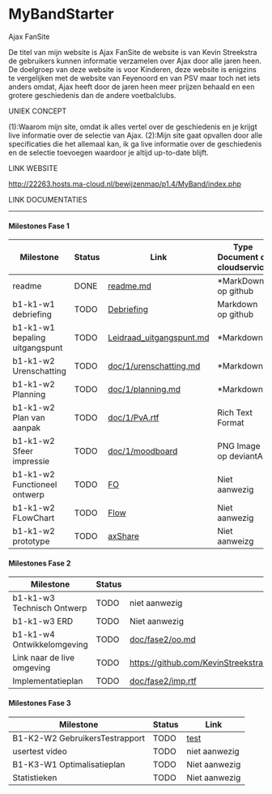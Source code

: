 # MyBandStarter

Ajax FanSite

De titel van mijn website is Ajax FanSite de website is van Kevin Streekstra de gebruikers kunnen informatie verzamelen over Ajax door alle jaren heen.
De doelgroep van deze website is voor Kinderen, deze website is enigzins te vergelijken met de website van Feyenoord en van PSV maar toch net iets anders
omdat, Ajax heeft door de jaren heen meer prijzen behaald en een grotere geschiedenis dan de andere voetbalclubs.


UNIEK CONCEPT

(1):Waarom mijn site, omdat ik alles vertel over de geschiedenis en je krijgt live informatie over de selectie van Ajax.
(2):Mijn site gaat opvallen door alle specificaties die het allemaal kan, ik ga live informatie over de geschiedenis en de selectie toevoegen waardoor je altijd up-to-date blijft.

LINK WEBSITE

http://22263.hosts.ma-cloud.nl/bewijzenmap/p1.4/MyBand/index.php

LINK DOCUMENTATIES

---
#### Milestones Fase 1
| Milestone  | Status | Link | Type Document of cloudservice |
| ------ |  ------ | ------ | ------ |
| readme                         | DONE |  [readme.md]            | *MarkDown op github |
| b1-k1-w1 debriefing            | TODO | [Debriefing]            | Markdown op github|
| b1-k1-w1 bepaling uitgangspunt | TODO | [Leidraad_uitgangspunt.md] | *Markdown |
| b1-k1-w2 Urenschatting         | TODO | [doc/1/urenschatting.md]| *Markdown |
| b1-k1-w2 Planning              | TODO | [doc/1/planning.md]     | *Markdown |
| b1-k1-w2 Plan van aanpak       | TODO | [doc/1/PvA.rtf]         | Rich Text Format |
| b1-k1-w2 Sfeer impressie       | TODO | [doc/1/moodboard]       | PNG Image op deviantArt |
| b1-k1-w2 Functioneel ontwerp   | TODO | [FO]                    | Niet aanwezig |
| b1-k1-w2 FLowChart             | TODO | [Flow]                  | Niet aanwezig |
| b1-k1-w2 prototype             | TODO | [axShare]               | Niet aanweizg|

   [readme.md]: <https://github.com/KevinStreekstra/MyBandStarter/blob/master/README.md>
   [Leidraad_uitgangspunt.md]: <https://github.com/KevinStreekstra/MyBandStarter/blob/master/uitgangspunt.md>
   [Debriefing]: <https://github.com/KevinStreekstra/MyBandStarter/blob/master/debriefing.md>
   [doc/1/PvA.rtf]: <https://github.com/KevinStreekstra/MyBandStarter/blob/master/planning.md>
   [doc/1/urenschatting.md]: <https://github.com/KevinStreekstra/MyBandStarter/blob/master/Urenschatting.md>
   [doc/1/planning.md]: <https://github.com/KevinStreekstra/MyBandStarter/blob/master/planning.md>
   [doc/1/moodboard]: <https://drive.google.com/drive/folders/0B9NIkmqC92ARemd6dXlwQmZpSzg>
   [FO]: <>
   [Flow]: <>
   [axShare]: <>

#### Milestones Fase 2
| Milestone  | Status | Link |
| ------ |  ------ | ------ |
| b1-k1-w3 Technisch Ontwerp |  TODO |  niet aanwezig |
| b1-k1-w3 ERD               |  TODO |  Niet aanwezig |
| b1-k1-w4 Ontwikkelomgeving |  TODO |  [doc/fase2/oo.md]|
| Link naar de live omgeving |  TODO |  <https://github.com/KevinStreekstra/MyBandStarter/blob/master/liveomgeving.md>|
| Implementatieplan          | TODO |  [doc/fase2/imp.rtf] |

   [doc/fase2/TO.rtf]: <>
   [doc/fase2/erd.svg]: <>
   [doc/fase2/oo.md]: <https://github.com/KevinStreekstra/MyBandStarter/blob/master/programma's.md>
   [doc/fase2/imp.rtf]: <https://github.com/KevinStreekstra/MyBandStarter/blob/master/implenmentatieplan.md>
   
#### Milestones Fase 3
| Milestone  | Status | Link |
| ------ |  ------ | ------ |
| B1-K2-W2 GebruikersTestrapport | TODO |  [test] |
| usertest video | TODO |niet aanwezig |
| B1-K3-W1 Optimalisatieplan | TODO | Niet aanwezig |
| Statistieken | TODO |  Niet aanwezig|

 [usertest_youtube]: <>
 [test]: <https://github.com/KevinStreekstra/MyBandStarter/blob/master/testrapport.md>
 [op]: <https://docs.google.com/spreadsheets/>
 [mystat]: <https://docs.google.com/spreadsheets/>

